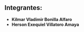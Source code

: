 <h2><strong>Integrantes:</strong></h2>
    <ul>
        <li><strong>Kilmar Vladimir Bonilla Alfaro</strong></li>
        <li><strong>Herson Exequiel Villatoro Amaya</strong></li>
    </ul>
    
